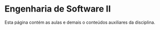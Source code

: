 # Engenharia de Software II

Esta página contém as aulas e demais o conteúdos auxiliares da disciplina.